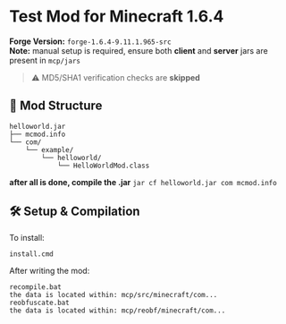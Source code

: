 # Test Mod for Minecraft 1.6.4

**Forge Version:** `forge-1.6.4-9.11.1.965-src`  
**Note:** manual setup is required, ensure both **client** and **server** jars are present in `mcp/jars`

> ⚠️ MD5/SHA1 verification checks are **skipped**

## 📁 Mod Structure
```
helloworld.jar
├── mcmod.info
└── com/
    └── example/
        └── helloworld/
            └── HelloWorldMod.class
```
		
**after all is done, compile the .jar**
```jar cf helloworld.jar com mcmod.info```
			
## 🛠️ Setup & Compilation

To install:
```bash
install.cmd
```

After writing the mod:
```
recompile.bat
the data is located within: mcp/src/minecraft/com...
reobfuscate.bat
the data is located within: mcp/reobf/minecraft/com...
```